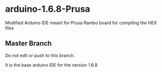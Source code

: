 # arduino-1.6.8-Prusa
Modified Arduino IDE meant for Prusa Rambo board for compiling the HEX files


## Master Branch

Do not edit or push to this branch.

It is the base arduino IDE for the version 1.6.8
